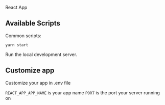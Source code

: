 React App

## Available Scripts

Common scripts:

```
yarn start
```
Run the local development server.

## Customize app

Customize your app in .env file

`REACT_APP_APP_NAME` is your app name 
`PORT` is the port your server running on